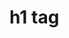 <!DOCTYPE HTML>
<html id="html" lang="en-US">
<head>
    <meta charset="UTF-8">
    <meta name="author"      content="Shakiba Moshiri">
    <meta name="viewport"    content="width=device-width, initial-scale=1.0">
    <link rel="stylesheet" type="text/css" href="style.css">
</head>

<body id="body">
<div>
    <h1>h1 tag</h1>
    <img scr="S.svg" />
</div>
</body>
</html>

